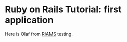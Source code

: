 # Ruby on Rails Tutorial: first application

Here is Olaf from [RIAMS](http://www.riams.net) testing.